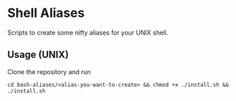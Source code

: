 # Shell Aliases

Scripts to create some nifty aliases for your UNIX shell.

## Usage (UNIX)

Clone the repository and run

```cli
cd bash-aliases/<alias-you-want-to-create> && chmod +x ./install.sh && ./install.sh
```
